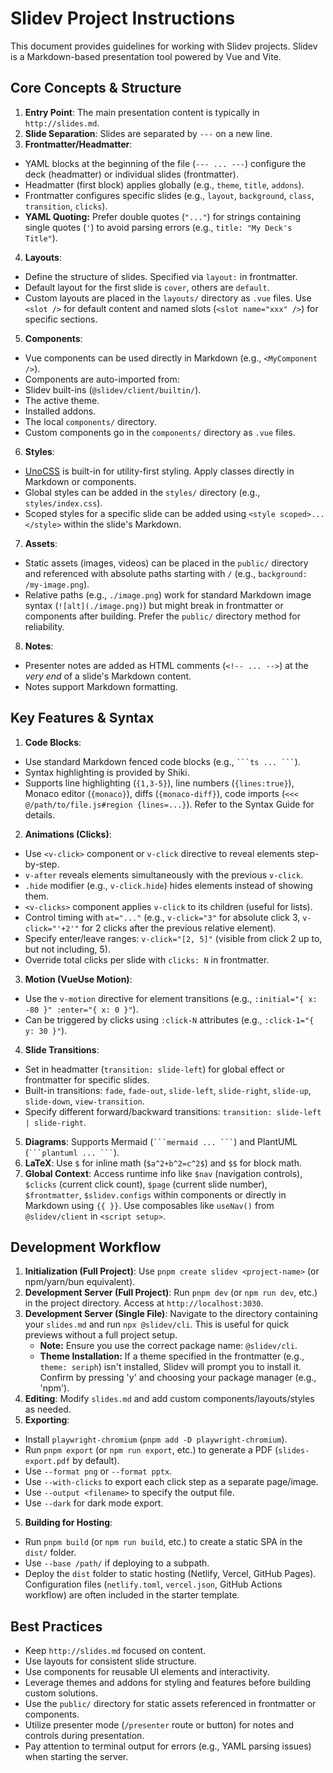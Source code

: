 # Slidev Project Instructions

This document provides guidelines for working with Slidev projects. Slidev is a Markdown-based presentation tool powered by Vue and Vite.

## Core Concepts & Structure

1. **Entry Point**: The main presentation content is typically in `http://slides.md`.
2. **Slide Separation**: Slides are separated by `---` on a new line.
3. **Frontmatter/Headmatter**:
* YAML blocks at the beginning of the file (`--- ... ---`) configure the deck (headmatter) or individual slides (frontmatter).
* Headmatter (first block) applies globally (e.g., `theme`, `title`, `addons`).
* Frontmatter configures specific slides (e.g., `layout`, `background`, `class`, `transition`, `clicks`).
* **YAML Quoting:** Prefer double quotes (`"..."`) for strings containing single quotes (`'`) to avoid parsing errors (e.g., `title: "My Deck's Title"`).
4. **Layouts**:
* Define the structure of slides. Specified via `layout:` in frontmatter.
* Default layout for the first slide is `cover`, others are `default`.
* Custom layouts are placed in the `layouts/` directory as `.vue` files. Use `<slot />` for default content and named slots (`<slot name="xxx" />`) for specific sections.
5. **Components**:
* Vue components can be used directly in Markdown (e.g., `<MyComponent />`).
* Components are auto-imported from:
* Slidev built-ins (`@slidev/client/builtin/`).
* The active theme.
* Installed addons.
* The local `components/` directory.
* Custom components go in the `components/` directory as `.vue` files.
6. **Styles**:
* [UnoCSS](https://unocss.dev) is built-in for utility-first styling. Apply classes directly in Markdown or components.
* Global styles can be added in the `styles/` directory (e.g., `styles/index.css`).
* Scoped styles for a specific slide can be added using `<style scoped>...</style>` within the slide's Markdown.
7. **Assets**:
* Static assets (images, videos) can be placed in the `public/` directory and referenced with absolute paths starting with `/` (e.g., `background: /my-image.png`).
* Relative paths (e.g., `./image.png`) work for standard Markdown image syntax (`![alt](./image.png)`) but might break in frontmatter or components after building. Prefer the `public/` directory method for reliability.
8. **Notes**:
* Presenter notes are added as HTML comments (`<!-- ... -->`) at the *very end* of a slide's Markdown content.
* Notes support Markdown formatting.

## Key Features & Syntax

1. **Code Blocks**:
* Use standard Markdown fenced code blocks (e.g., ` ```ts ... ``` `).
* Syntax highlighting is provided by Shiki.
* Supports line highlighting (`{1,3-5}`), line numbers (`{lines:true}`), Monaco editor (`{monaco}`), diffs (`{monaco-diff}`), code imports (`<<< @/path/to/file.js#region {lines=...}`). Refer to the Syntax Guide for details.
2. **Animations (Clicks)**:
* Use `<v-click>` component or `v-click` directive to reveal elements step-by-step.
* `v-after` reveals elements simultaneously with the previous `v-click`.
* `.hide` modifier (e.g., `v-click.hide`) hides elements instead of showing them.
* `<v-clicks>` component applies `v-click` to its children (useful for lists).
* Control timing with `at="..."` (e.g., `v-click="3"` for absolute click 3, `v-click="'+2'"` for 2 clicks after the previous relative element).
* Specify enter/leave ranges: `v-click="[2, 5]"` (visible from click 2 up to, but not including, 5).
* Override total clicks per slide with `clicks: N` in frontmatter.
3. **Motion (VueUse Motion)**:
* Use the `v-motion` directive for element transitions (e.g., `:initial="{ x: -80 }" :enter="{ x: 0 }"`).
* Can be triggered by clicks using `:click-N` attributes (e.g., `:click-1="{ y: 30 }"`).
4. **Slide Transitions**:
* Set in headmatter (`transition: slide-left`) for global effect or frontmatter for specific slides.
* Built-in transitions: `fade`, `fade-out`, `slide-left`, `slide-right`, `slide-up`, `slide-down`, `view-transition`.
* Specify different forward/backward transitions: `transition: slide-left | slide-right`.
5. **Diagrams**: Supports Mermaid (` ```mermaid ... ``` `) and PlantUML (` ```plantuml ... ``` `).
6. **LaTeX**: Use `$` for inline math (`$a^2+b^2=c^2$`) and `$$` for block math.
7. **Global Context**: Access runtime info like `$nav` (navigation controls), `$clicks` (current click count), `$page` (current slide number), `$frontmatter`, `$slidev.configs` within components or directly in Markdown using `{{ }}`. Use composables like `useNav()` from `@slidev/client` in `<script setup>`.

## Development Workflow

1. **Initialization (Full Project)**: Use `pnpm create slidev <project-name>` (or npm/yarn/bun equivalent).
2. **Development Server (Full Project)**: Run `pnpm dev` (or `npm run dev`, etc.) in the project directory. Access at `http://localhost:3030`.
3. **Development Server (Single File)**: Navigate to the directory containing your `slides.md` and run `npx @slidev/cli`. This is useful for quick previews without a full project setup.
    * **Note:** Ensure you use the correct package name: `@slidev/cli`.
    * **Theme Installation:** If a theme specified in the frontmatter (e.g., `theme: seriph`) isn't installed, Slidev will prompt you to install it. Confirm by pressing 'y' and choosing your package manager (e.g., 'npm').
4. **Editing**: Modify `slides.md` and add custom components/layouts/styles as needed.
4. **Exporting**:
* Install `playwright-chromium` (`pnpm add -D playwright-chromium`).
* Run `pnpm export` (or `npm run export`, etc.) to generate a PDF (`slides-export.pdf` by default).
* Use `--format png` or `--format pptx`.
* Use `--with-clicks` to export each click step as a separate page/image.
* Use `--output <filename>` to specify the output file.
* Use `--dark` for dark mode export.
5. **Building for Hosting**:
* Run `pnpm build` (or `npm run build`, etc.) to create a static SPA in the `dist/` folder.
* Use `--base /path/` if deploying to a subpath.
* Deploy the `dist` folder to static hosting (Netlify, Vercel, GitHub Pages). Configuration files (`netlify.toml`, `vercel.json`, GitHub Actions workflow) are often included in the starter template.

## Best Practices

* Keep `http://slides.md` focused on content.
* Use layouts for consistent slide structure.
* Use components for reusable UI elements and interactivity.
* Leverage themes and addons for styling and features before building custom solutions.
* Use the `public/` directory for static assets referenced in frontmatter or components.
* Utilize presenter mode (`/presenter` route or button) for notes and controls during presentation.
* Pay attention to terminal output for errors (e.g., YAML parsing issues) when starting the server.
